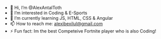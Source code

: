 - 👋 Hi, I’m @AlexAntalToth
- 👀 I’m interested in Coding & E-Sports
- 🌱 I’m currently learning JS, HTML, CSS & Angular
- 📫 How to reach me: alexibexilul@gmail.com
- ⚡ Fun fact: Im the best Competeive Fortnite player who is also Coding!

<!---
AlexAntalToth/AlexAntalToth is a ✨ special ✨ repository because its `README.md` (this file) appears on your GitHub profile.
You can click the Preview link to take a look at your changes.
--->
